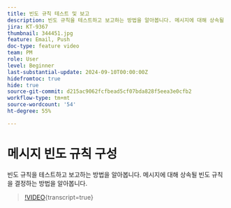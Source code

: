 ```yaml
---
title: 빈도 규칙 테스트 및 보고
description: 빈도 규칙을 테스트하고 보고하는 방법을 알아봅니다. 메시지에 대해 상속될 빈도 규칙을 결정하는 방법을 알아봅니다.
jira: KT-9367
thumbnail: 344451.jpg
feature: Email, Push
doc-type: feature video
team: PM
role: User
level: Beginner
last-substantial-update: 2024-09-10T00:00:00Z
hidefromtoc: true
hide: true
source-git-commit: d215ac9062fcfbead5cf07bda828f5eea3e0cfb2
workflow-type: tm+mt
source-wordcount: '54'
ht-degree: 55%

---
```


# 메시지 빈도 규칙 구성

빈도 규칙을 테스트하고 보고하는 방법을 알아봅니다. 메시지에 대해 상속될 빈도 규칙을 결정하는 방법을 알아봅니다.

>[!VIDEO](https://video.tv.adobe.com/v/344451?quality=12&learn=on){transcript=true}
